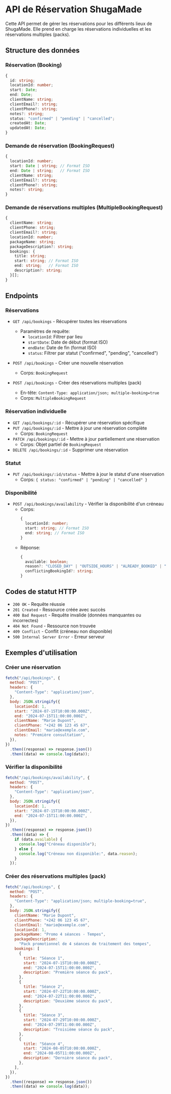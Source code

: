 # API de Réservation ShugaMade

Cette API permet de gérer les réservations pour les différents lieux de ShugaMade. Elle prend en charge les réservations individuelles et les réservations multiples (packs).

## Structure des données

### Réservation (Booking)

```typescript
{
  id: string;
  locationId: number;
  start: Date;
  end: Date;
  clientName: string;
  clientEmail?: string;
  clientPhone?: string;
  notes?: string;
  status: "confirmed" | "pending" | "cancelled";
  createdAt: Date;
  updatedAt: Date;
}
```

### Demande de réservation (BookingRequest)

```typescript
{
  locationId: number;
  start: Date | string; // Format ISO
  end: Date | string;   // Format ISO
  clientName: string;
  clientEmail?: string;
  clientPhone?: string;
  notes?: string;
}
```

### Demande de réservations multiples (MultipleBookingRequest)

```typescript
{
  clientName: string;
  clientPhone: string;
  clientEmail?: string;
  locationId: number;
  packageName: string;
  packageDescription?: string;
  bookings: {
    title: string;
    start: string; // Format ISO
    end: string;   // Format ISO
    description?: string;
  }[];
}
```

## Endpoints

### Réservations

- `GET /api/bookings` - Récupérer toutes les réservations

  - Paramètres de requête:
    - `locationId`: Filtrer par lieu
    - `startDate`: Date de début (format ISO)
    - `endDate`: Date de fin (format ISO)
    - `status`: Filtrer par statut ("confirmed", "pending", "cancelled")

- `POST /api/bookings` - Créer une nouvelle réservation

  - Corps: `BookingRequest`

- `POST /api/bookings` - Créer des réservations multiples (pack)
  - En-tête: `Content-Type: application/json; multiple-booking=true`
  - Corps: `MultipleBookingRequest`

### Réservation individuelle

- `GET /api/bookings/:id` - Récupérer une réservation spécifique
- `PUT /api/bookings/:id` - Mettre à jour une réservation complète
  - Corps: `BookingRequest`
- `PATCH /api/bookings/:id` - Mettre à jour partiellement une réservation
  - Corps: Objet partiel de `BookingRequest`
- `DELETE /api/bookings/:id` - Supprimer une réservation

### Statut

- `PUT /api/bookings/:id/status` - Mettre à jour le statut d'une réservation
  - Corps: `{ status: "confirmed" | "pending" | "cancelled" }`

### Disponibilité

- `POST /api/bookings/availability` - Vérifier la disponibilité d'un créneau
  - Corps:
    ```typescript
    {
      locationId: number;
      start: string; // Format ISO
      end: string; // Format ISO
    }
    ```
  - Réponse:
    ```typescript
    {
      available: boolean;
      reason?: "CLOSED_DAY" | "OUTSIDE_HOURS" | "ALREADY_BOOKED" | "INVALID_LOCATION";
      conflictingBookingId?: string;
    }
    ```

## Codes de statut HTTP

- `200 OK` - Requête réussie
- `201 Created` - Ressource créée avec succès
- `400 Bad Request` - Requête invalide (données manquantes ou incorrectes)
- `404 Not Found` - Ressource non trouvée
- `409 Conflict` - Conflit (créneau non disponible)
- `500 Internal Server Error` - Erreur serveur

## Exemples d'utilisation

### Créer une réservation

```javascript
fetch("/api/bookings", {
  method: "POST",
  headers: {
    "Content-Type": "application/json",
  },
  body: JSON.stringify({
    locationId: 1,
    start: "2024-07-15T10:00:00.000Z",
    end: "2024-07-15T11:00:00.000Z",
    clientName: "Marie Dupont",
    clientPhone: "+242 06 123 45 67",
    clientEmail: "marie@exemple.com",
    notes: "Première consultation",
  }),
})
  .then((response) => response.json())
  .then((data) => console.log(data));
```

### Vérifier la disponibilité

```javascript
fetch("/api/bookings/availability", {
  method: "POST",
  headers: {
    "Content-Type": "application/json",
  },
  body: JSON.stringify({
    locationId: 1,
    start: "2024-07-15T10:00:00.000Z",
    end: "2024-07-15T11:00:00.000Z",
  }),
})
  .then((response) => response.json())
  .then((data) => {
    if (data.available) {
      console.log("Créneau disponible");
    } else {
      console.log("Créneau non disponible:", data.reason);
    }
  });
```

### Créer des réservations multiples (pack)

```javascript
fetch("/api/bookings", {
  method: "POST",
  headers: {
    "Content-Type": "application/json; multiple-booking=true",
  },
  body: JSON.stringify({
    clientName: "Marie Dupont",
    clientPhone: "+242 06 123 45 67",
    clientEmail: "marie@exemple.com",
    locationId: 1,
    packageName: "Promo 4 séances - Tempes",
    packageDescription:
      "Pack promotionnel de 4 séances de traitement des tempes",
    bookings: [
      {
        title: "Séance 1",
        start: "2024-07-15T10:00:00.000Z",
        end: "2024-07-15T11:00:00.000Z",
        description: "Première séance du pack",
      },
      {
        title: "Séance 2",
        start: "2024-07-22T10:00:00.000Z",
        end: "2024-07-22T11:00:00.000Z",
        description: "Deuxième séance du pack",
      },
      {
        title: "Séance 3",
        start: "2024-07-29T10:00:00.000Z",
        end: "2024-07-29T11:00:00.000Z",
        description: "Troisième séance du pack",
      },
      {
        title: "Séance 4",
        start: "2024-08-05T10:00:00.000Z",
        end: "2024-08-05T11:00:00.000Z",
        description: "Dernière séance du pack",
      },
    ],
  }),
})
  .then((response) => response.json())
  .then((data) => console.log(data));
```
